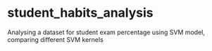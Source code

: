 # student_habits_analysis
Analysing a dataset for student exam percentage using SVM model, comparing different SVM kernels
